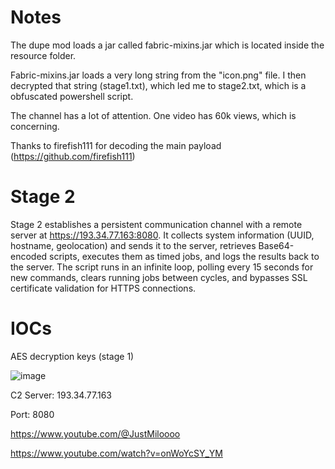 # Notes

The dupe mod loads a jar called fabric-mixins.jar which is located inside the resource folder.

Fabric-mixins.jar loads a very long string from the "icon.png" file. I then decrypted that string (stage1.txt), which led me to stage2.txt, which is a obfuscated powershell script.

The channel has a lot of attention. One video has 60k views, which is concerning.

Thanks to firefish111 for decoding the main payload (https://github.com/firefish111)

# Stage 2

Stage 2 establishes a persistent communication channel with a remote server at https://193.34.77.163:8080. It collects system information (UUID, hostname, geolocation) and sends it to the server, retrieves Base64-encoded scripts, executes them as timed jobs, and logs the results back to the server. The script runs in an infinite loop, polling every 15 seconds for new commands, clears running jobs between cycles, and bypasses SSL certificate validation for HTTPS connections.


# IOCs

AES decryption keys (stage 1)

![image](https://github.com/user-attachments/assets/2b803733-9221-4eee-8ba3-cd47b545aee7)

C2 Server: 193.34.77.163

Port: 8080

https://www.youtube.com/@JustMiloooo

https://www.youtube.com/watch?v=onWoYcSY_YM
